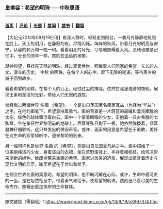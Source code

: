### 皇甫容：希望的明珠——中秋思语

---

#### [首页](../../../..?n3967374) &nbsp;|&nbsp; [评论](../../../../../epoch-comment?n3967374) &nbsp;|&nbsp; [专题](../../../../../epoch-special?n3967374) &nbsp;|&nbsp; [禁闻](../../../../../epoch-news?n3967374) &nbsp;|&nbsp; [禁书](../../../../../books?n3967374) &nbsp;|&nbsp; [翻墙](https://github.com/gfw-breaker/nogfw/blob/master/README.md?n3967374)


<div class="post_content" id="artbody" itemprop="articleBody">
 <!-- article content begin -->
 <p>
  【大纪元2013年09月19日讯】夜深人静时，轻轻走到阳台，一袭月光静静地抚照在脸上。天上的明月，在静寂的夜，尽情闪烁。阵阵的秋风，带着月光的明亮与安宁，从容的和万物一唱一和。看着明亮的月光，尽情地照耀着大地。思绪也像是记忆中，长长的流年一样，镌刻在遥远的地带。
 </p>
 <p>
  凝神仰望，悬挂在天际的明珠，经过累累世世，照耀着人们回家的希望。长长的人文，漫长的历史，
  <ok href="https://www.epochtimes.com/gb/tag/%E4%B8%AD%E7%A7%8B.html">
   中秋
  </ok>
  的明珠，在每个人的心中，留下无限的期语，等待离乡的游子回到故乡。
 </p>
 <p>
  看着希望的明珠，在每个人的心上，经过红尘的掩埋，依然在深邃浩渺的夜晚，展现出柔和圣洁的光彩，带给人们无限的遐想。
 </p>
 <p>
  曾经看过两幅世界
  <ok href="https://www.epochtimes.com/gb/tag/%E5%90%8D%E7%94%BB.html">
   名画
  </ok>
  《希望》，一个是出自英国著名画家瓦兹（也译为“华兹”)之手。在他的画笔下，希望意味着勇气。画的背景是一片蔚蓝的晨曦和混沌朦胧的太空，棕色的球体飘浮着白云。画中一个蒙着眼睛的少女，正抱着一只古希腊的七弦琴，坐在象征世界黎明前的地球上。尽管琴弦只剩下一根，她依然弹拨着，倾耳凝神仔细聆听，这只琴发出的微弱声音。或许，画家的用意是希望在于勇敢，美好在对生命的珍爱倾听中，迎来黎明的到来。
 </p>
 <p>
  另一幅同样也是世界
  <ok href="https://www.epochtimes.com/gb/tag/%E5%90%8D%E7%94%BB.html">
   名画
  </ok>
  的《希望》，则是出自法国夏凡纳之手。画中描绘了一位美丽纯洁的少女，身着洁白的衣裙，坐在荒野废墟上，手持着橄榄枝，给荒凉带来清新的绿色，给废墟带来重建的希望。画家以优美的造型，展现出蕴含着历史与现代文明的启示，喻示希望在于付出和给予。
 </p>
 <p>
  在领会世界名画的寓意时，希望的明珠，也不断闪耀在心际。或许，生命中最可贵的一面，是在坦然相呈中，带着勇气和给予，使希望的明珠，镌刻出尽善尽美的生命杰作，照耀出更加伟岸的生命群体。
 </p>
 <!-- article content end -->
 <div id="below_article_ad">
 </div>
</div>


---

原文链接（需翻墙）：https://www.epochtimes.com/gb/13/9/19/n3967374.htm